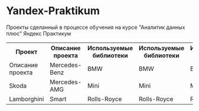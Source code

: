 # Yandex-Praktikum
Проекты сделанный в процессе обучения на курсе "Аналитик данных плюс" Яндекс Практикум
<table>
  <tbody>
    <tr>
      <th>Проект</th>
      <th>Описание проекта</th>
      <th>Используемые библиотеки</th>
      <th>Используемые библиотеки</th>
      <th>Используемые библиотеки</th>
      <th>Используемые библиотеки</th>
    </tr>
    <tr>
      <td>Описание проекта</td>
      <td>Mercedes-Benz</td>
      <td>BMW</td>
      <td>BMW</td>
      <td>BMW</td>
      <td>BMW</td>
    </tr>
    <tr>
      <td>Skoda</td>
      <td>Mercedes-AMG</td>
      <td>Mini</td>
      <td>Mini</td>
      <td>Mini</td>
      <td>Mini</td>
    </tr>
    <tr>
      <td>Lamborghini</td>
      <td>Smart</td>
      <td>Rolls-Royce</td>
      <td>Rolls-Royce</td>
      <td>Rolls-Royce</td>
      <td>Rolls-Royce</td>
    </tr>
  </tbody>
</table>

